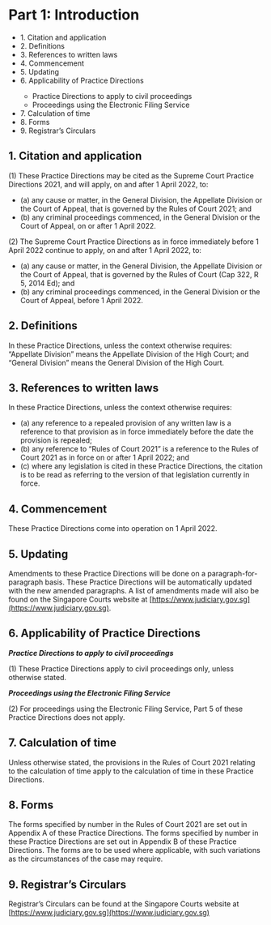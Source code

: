 # Part 1: Introduction

<ul type="*">
	<li>1. Citation and application</li>
	<li>2. Definitions</li>
	<li>3. References to written laws</li>
	<li>4. Commencement</li>
	<li>5. Updating</li>
	<li>6. Applicability of Practice Directions</li>
		<ul>
			<li>Practice Directions to apply to civil proceedings</li>
			<li>Proceedings using the Electronic Filing Service</li>
		</ul>
	<li>7. Calculation of time</li>
	<li>8. Forms</li>
	<li>9. Registrar’s Circulars</li>
</ul>

## 1.	Citation and application

(1)	These Practice Directions may be cited as the Supreme Court Practice Directions 2021, and will apply, on and after 1 April 2022, to:

<ul type="*">

<li>(a)	any cause or matter, in the General Division, the Appellate Division or the Court of Appeal, that is governed by the Rules of Court 2021; and</li>

<li>(b)	any criminal proceedings commenced, in the General Division or the Court of Appeal, on or after 1 April 2022.</li>

</ul>

(2)	The Supreme Court Practice Directions as in force immediately before 1 April 2022 continue to apply, on and after 1 April 2022, to:

<ul type="*">

<li>(a)	any cause or matter, in the General Division, the Appellate Division or the Court of Appeal, that is governed by the Rules of Court (Cap 322, R 5, 2014 Ed); and</li>

<li>(b)	any criminal proceedings commenced, in the General Division or the Court of Appeal, before 1 April 2022.</li>

</ul>

## 2.	Definitions

In these Practice Directions, unless the context otherwise requires: “Appellate Division” means the Appellate Division of the High Court; and “General Division” means the General Division of the High Court.

## 3.	References to written laws

In these Practice Directions, unless the context otherwise requires:

<ul type="*">

<li>(a)	any reference to a repealed provision of any written law is a reference to that provision as in force immediately before the date the provision is repealed;</li>

<li>(b)	any reference to “Rules of Court 2021” is a reference to the Rules of Court 2021 as in force on or after 1 April 2022; and</li>

<li>(c)	where any legislation is cited in these Practice Directions, the citation is to be read as referring to the version of that legislation currently in force.</li>

</ul>

## 4.	Commencement

These Practice Directions come into operation on 1 April 2022.

## 5.	Updating

Amendments to these Practice Directions will be done on a paragraph-for-paragraph basis. These Practice Directions will be automatically updated with the new amended paragraphs. A list of amendments made will also be found on the Singapore Courts website at [https://www.judiciary.gov.sg](https://www.judiciary.gov.sg).

## 6.	Applicability of Practice Directions

***Practice Directions to apply to civil proceedings***

(1)	These Practice Directions apply to civil proceedings only, unless otherwise stated.

***Proceedings using the Electronic Filing Service***

(2)	For proceedings using the Electronic Filing Service, Part 5 of these Practice Directions does not apply.

## 7.	Calculation of time

Unless otherwise stated, the provisions in the Rules of Court 2021 relating to the calculation of time apply to the calculation of time in these Practice Directions.

## 8.	Forms

The forms specified by number in the Rules of Court 2021 are set out in Appendix A of these Practice Directions. The forms specified by number in these Practice Directions are set out in Appendix B of these Practice Directions. The forms are to be used where applicable, with such variations as the circumstances of the case may require.

## 9.	Registrar’s Circulars

Registrar’s	Circulars	can	be	found	at	the	Singapore	Courts	website	at [https://www.judiciary.gov.sg](https://www.judiciary.gov.sg)
